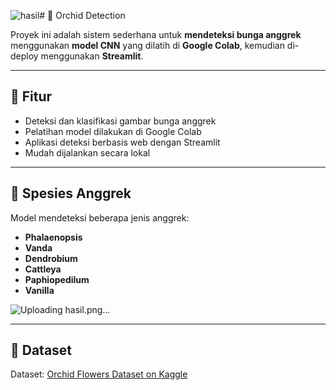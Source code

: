 ![hasil](https://github.com/user-attachments/assets/0949a0a1-7f9e-4457-b38b-39e755b61523)# 🌺 Orchid Detection

Proyek ini adalah sistem sederhana untuk **mendeteksi bunga anggrek** menggunakan **model CNN** yang dilatih di **Google Colab**, kemudian di-deploy menggunakan **Streamlit**.

---

## 📌 Fitur

- Deteksi dan klasifikasi gambar bunga anggrek  
- Pelatihan model dilakukan di Google Colab  
- Aplikasi deteksi berbasis web dengan Streamlit  
- Mudah dijalankan secara lokal

---

## 🌿 Spesies Anggrek

Model mendeteksi beberapa jenis anggrek:
- **Phalaenopsis**
- **Vanda**
- **Dendrobium**
- **Cattleya**
- **Paphiopedilum**
- **Vanilla**

![Uploading hasil.png…]()

---

## 📂 Dataset

Dataset: [Orchid Flowers Dataset on Kaggle](https://www.kaggle.com/datasets/mikful/orchids)
